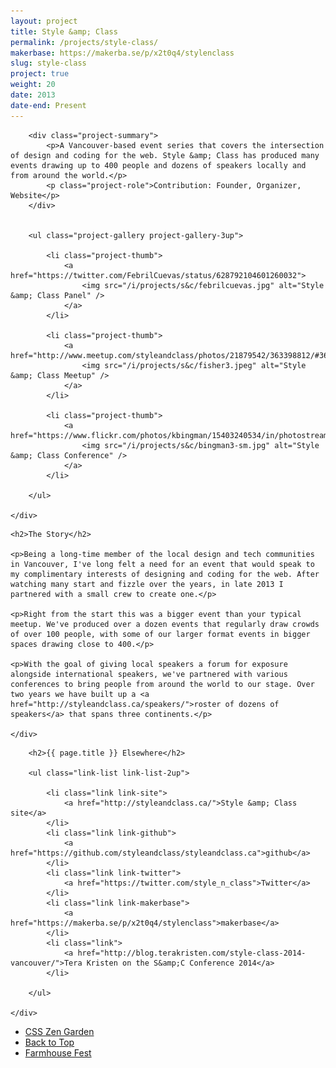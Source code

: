 ```yaml
---
layout: project
title: Style &amp; Class
permalink: /projects/style-class/
makerbase: https://makerba.se/p/x2t0q4/stylenclass
slug: style-class
project: true
weight: 20
date: 2013
date-end: Present
---
```


<section id="summary" class="project-section">
	<div class="wrap">

		<div class="project-summary">
			<p>A Vancouver-based event series that covers the intersection of design and coding for the web. Style &amp; Class has produced many events drawing up to 400 people and dozens of speakers locally and from around the world.</p>
			<p class="project-role">Contribution: Founder, Organizer, Website</p>
		</div>


		<ul class="project-gallery project-gallery-3up">

			<li class="project-thumb">
				<a href="https://twitter.com/FebrilCuevas/status/628792104601260032">
					<img src="/i/projects/s&c/febrilcuevas.jpg" alt="Style &amp; Class Panel" />
				</a>
			</li>

			<li class="project-thumb">
				<a href="http://www.meetup.com/styleandclass/photos/21879542/363398812/#363398412">
					<img src="/i/projects/s&c/fisher3.jpeg" alt="Style &amp; Class Meetup" />
				</a>
			</li>

			<li class="project-thumb">
				<a href="https://www.flickr.com/photos/kbingman/15403240534/in/photostream/">
					<img src="/i/projects/s&c/bingman3-sm.jpg" alt="Style &amp; Class Conference" />
				</a>
			</li>

		</ul>

	</div>
</section>


<section id="story" class="project-section project-story">
	<div class="wrap">

	<h2>The Story</h2>

	<p>Being a long-time member of the local design and tech communities in Vancouver, I've long felt a need for an event that would speak to my complimentary interests of designing and coding for the web. After watching many start and fizzle over the years, in late 2013 I partnered with a small crew to create one.</p>

	<p>Right from the start this was a bigger event than your typical meetup. We've produced over a dozen events that regularly draw crowds of over 100 people, with some of our larger format events in bigger spaces drawing close to 400.</p>

	<p>With the goal of giving local speakers a forum for exposure alongside international speakers, we've partnered with various conferences to bring people from around the world to our stage. Over two years we have built up a <a href="http://styleandclass.ca/speakers/">roster of dozens of speakers</a> that spans three continents.</p>

	</div>
</section>


<section id="elsewhere" class="project-section project-elsewhere">
	<div class="wrap">

		<h2>{{ page.title }} Elsewhere</h2>

		<ul class="link-list link-list-2up">

			<li class="link link-site">
				<a href="http://styleandclass.ca/">Style &amp; Class site</a>
			</li>
			<li class="link link-github">
				<a href="https://github.com/styleandclass/styleandclass.ca">github</a>
			</li>
			<li class="link link-twitter">
				<a href="https://twitter.com/style_n_class">Twitter</a>
			</li>
			<li class="link link-makerbase">
				<a href="https://makerba.se/p/x2t0q4/stylenclass">makerbase</a>
			</li>
			<li class="link">
				<a href="http://blog.terakristen.com/style-class-2014-vancouver/">Tera Kristen on the S&amp;C Conference 2014</a>
			</li>

		</ul>

	</div>
</section>


<section class="project-nav">
	<ul>
		<li class="project-prev">
			<a href="/projects/zen/" class="link">
				CSS Zen Garden
			</a>
		</li>
		<li class="project-top">
			<a href="#top" class="link">
				Back to Top
			</a>
		</li>
		<li class="project-next">
			<a href="/projects/farmhouse-fest/" class="link">
				Farmhouse Fest
			</a>
		</li>
	</ul>
</section>